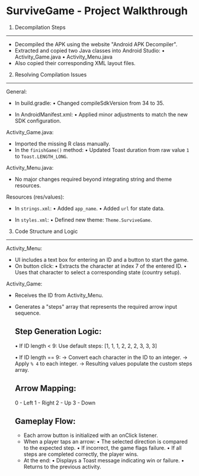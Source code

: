 SurviveGame - Project Walkthrough
==================================

1) Decompilation Steps
-----------------------
- Decompiled the APK using the website "Android APK Decompiler".
- Extracted and copied two Java classes into Android Studio:
  • Activity_Game.java
  • Activity_Menu.java
- Also copied their corresponding XML layout files.

2) Resolving Compilation Issues
-------------------------------
General:
- In build.gradle:
  • Changed compileSdkVersion from 34 to 35.

- In AndroidManifest.xml:
  • Applied minor adjustments to match the new SDK configuration.

Activity_Game.java:
- Imported the missing R class manually.
- In the `finishGame()` method:
  • Updated Toast duration from raw value `1` to `Toast.LENGTH_LONG`.

Activity_Menu.java:
- No major changes required beyond integrating string and theme resources.

Resources (res/values):
- In `strings.xml`:
  • Added `app_name`.
  • Added `url` for state data.

- In `styles.xml`:
  • Defined new theme: `Theme.SurviveGame`.

3) Code Structure and Logic
----------------------------

Activity_Menu:
- UI includes a text box for entering an ID and a button to start the game.
- On button click:
  • Extracts the character at index 7 of the entered ID.
  • Uses that character to select a corresponding state (country setup).

Activity_Game:
- Receives the ID from Activity_Menu.
- Generates a "steps" array that represents the required arrow input sequence.

  Step Generation Logic:
  -----------------------
  • If ID length < 9:
     Use default steps: [1, 1, 1, 2, 2, 2, 3, 3, 3]
  
  • If ID length == 9:
    → Convert each character in the ID to an integer.
    → Apply `% 4` to each integer.
    → Resulting values populate the custom steps array.

  Arrow Mapping:
  --------------
    0 - Left
    1 - Right
    2 - Up
    3 - Down

  Gameplay Flow:
  --------------
  - Each arrow button is initialized with an onClick listener.
  - When a player taps an arrow:
    • The selected direction is compared to the expected step.
    • If incorrect, the game flags failure.
    • If all steps are completed correctly, the player wins.
  - At the end:
    • Displays a Toast message indicating win or failure.
    • Returns to the previous activity.

